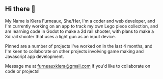 ## Hi there 👋

My Name is Kiera Furneaux, She/Her, I'm a coder and web developer, and I'm currently working on an app to track my own Lego piece collection, and am learning code in Godot to make a 2d rail shooter, with plans to make a 3d rail shooter that uses a light gun as an input device.

Pinned are a number of projects I've worked on in the last 4 months, and I'm keen to collaborate on other projects involving game making and Javascript app development.

Message me at furneauxkiera@gmail.com if you'd like to collaborate on code or projects! 
<!--
**Lernaen/Lernaen** is a ✨ _special_ ✨ repository because its `README.md` (this file) appears on your GitHub profile.

Here are some ideas to get you started:

- 🔭 I’m currently working on ...
- 🌱 I’m currently learning ...
- 👯 I’m looking to collaborate on ...
- 🤔 I’m looking for help with ...
- 💬 Ask me about ...
- 📫 How to reach me: ...
- 😄 Pronouns: ...
- ⚡ Fun fact: ...
-->
